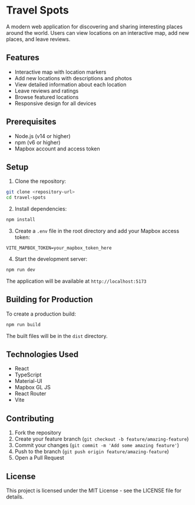 # Travel Spots

A modern web application for discovering and sharing interesting places around the world. Users can view locations on an interactive map, add new places, and leave reviews.

## Features

- Interactive map with location markers
- Add new locations with descriptions and photos
- View detailed information about each location
- Leave reviews and ratings
- Browse featured locations
- Responsive design for all devices

## Prerequisites

- Node.js (v14 or higher)
- npm (v6 or higher)
- Mapbox account and access token

## Setup

1. Clone the repository:
```bash
git clone <repository-url>
cd travel-spots
```

2. Install dependencies:
```bash
npm install
```

3. Create a `.env` file in the root directory and add your Mapbox access token:
```
VITE_MAPBOX_TOKEN=your_mapbox_token_here
```

4. Start the development server:
```bash
npm run dev
```

The application will be available at `http://localhost:5173`

## Building for Production

To create a production build:

```bash
npm run build
```

The built files will be in the `dist` directory.

## Technologies Used

- React
- TypeScript
- Material-UI
- Mapbox GL JS
- React Router
- Vite

## Contributing

1. Fork the repository
2. Create your feature branch (`git checkout -b feature/amazing-feature`)
3. Commit your changes (`git commit -m 'Add some amazing feature'`)
4. Push to the branch (`git push origin feature/amazing-feature`)
5. Open a Pull Request

## License

This project is licensed under the MIT License - see the LICENSE file for details. 
